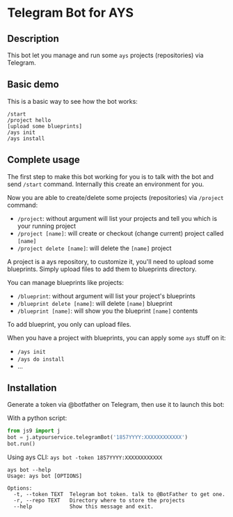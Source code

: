 # Telegram Bot for AYS

## Description

This bot let you manage and run some `ays` projects (repositories) via Telegram.

## Basic demo

This is a basic way to see how the bot works:
```
/start
/project hello
[upload some blueprints]
/ays init
/ays install
```

## Complete usage

The first step to make this bot working for you is to talk with the bot and send `/start` command. Internally this create an environment for you.

Now you are able to create/delete some projects (repositories) via `/project` command:
 * `/project`: without argument will list your projects and tell you which is your running project
 * `/project [name]`: will create or checkout (change current) project called `[name]`
 * `/project delete [name]`: will delete the `[name]` project

A project is a ays repository, to customize it, you'll need to upload some blueprints. Simply upload files to add them to blueprints directory.

You can manage blueprints like projects:
 * `/blueprint`: without argument will list your project's blueprints
 * `/blueprint delete [name]`: will delete `[name]` blueprint
 * `/blueprint [name]`: will show you the blueprint `[name]` contents

To add blueprint, you only can upload files.

When you have a project with blueprints, you can apply some `ays` stuff on it:
 * `/ays init`
 * `/ays do install`
 * ...


## Installation
Generate a token via @botfather on Telegram, then use it to launch this bot:

With a python script:
```python
from js9 import j
bot = j.atyourservice.telegramBot('1857YYYY:XXXXXXXXXXXX')
bot.run()
```
Using ays CLI:
`ays bot -token 1857YYYY:XXXXXXXXXXXX`
```shell
ays bot --help
Usage: ays bot [OPTIONS]

Options:
  -t, --token TEXT  Telegram bot token. talk to @BotFather to get one.
  -r, --repo TEXT   Directory where to store the projects
  --help            Show this message and exit.
```
